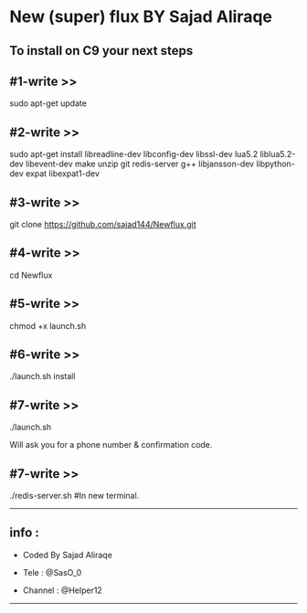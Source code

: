 New (super) flux BY Sajad Aliraqe
============

To install on C9 your next steps
------------------------
#1-write >>
--------------
sudo apt-get update

#2-write >>
--------------
sudo apt-get install libreadline-dev libconfig-dev libssl-dev lua5.2 liblua5.2-dev libevent-dev make unzip git redis-server g++ libjansson-dev libpython-dev expat libexpat1-dev

#3-write >>
--------------
git clone https://github.com/sajad144/Newflux.git

#4-write >>
--------------
cd Newflux

#5-write >>
--------------
chmod +x launch.sh

#6-write >>
--------------
./launch.sh install

#7-write >>
--------------
./launch.sh 

Will ask you for a phone number & confirmation code.

#7-write >>
--------------
./redis-server.sh #In new terminal.

-----------
info :
-----------
- Coded By Sajad Aliraqe 

- Tele : @SasO_0

- Channel : @Helper12

-----------
